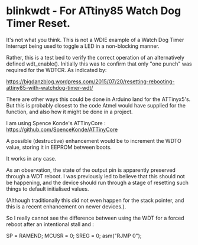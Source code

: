 # blinkwdt - For ATtiny85 Watch Dog Timer Reset.

It's not what you think. 
This is not a WDIE example of a Watch Dog Timer Interrupt being used to toggle a LED in a non-blocking manner.

Rather, this is a test bed to verify the correct operation of an alternatively defined wdt_enable().
Initially this was to confirm that only "one punch" was required for the WDTCR. As indicated by:

https://bigdanzblog.wordpress.com/2015/07/20/resetting-rebooting-attiny85-with-watchdog-timer-wdt/

There are other ways this could be done in Arduino land for the ATTinyx5's. But this is probably closest to the code Atmel would have supplied for the function, and also how it might be done in a project.

I am using Spence Konde's ATTinyCore : https://github.com/SpenceKonde/ATTinyCore

A possible (destructive) enhancement would be to increment the WDTO value, storing it in EEPROM between boots.

It works in any case.

As an observation, the state of the output pin is apparently preserved through a WDT reboot.
I was previously led to believe that this should not be happening, and the device should run through a stage of resetting such things to default initialised values.

(Although traditionally this did not even happen for the stack pointer, and this is a recent enhancement on newer devices.).

So I really cannot see the difference between using the WDT for a forced reboot after an intentional stall and :

SP    = RAMEND;
MCUSR = 0;
SREG  = 0;
asm("RJMP 0"); 
